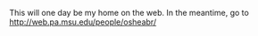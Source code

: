 This will one day be my home on the web.  In the meantime, go to http://web.pa.msu.edu/people/osheabr/ 
